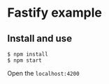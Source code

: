 # Fastify example

## Install and use

```
$ npm install
$ npm start
```

Open the `localhost:4200`
